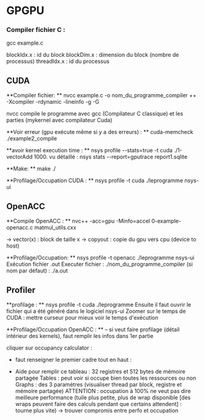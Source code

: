 # GPGPU

### Compiler fichier C : 

gcc example.c


blockIdx.x : id du block 
blockDim.x : dimension du block (nombre de processus) 
threadIdx.x : id du processus

## CUDA
**Compiler fichier: **
nvcc example.c -o nom_du_programme_compiler
++ -Xcompiler -rdynamic -lineinfo -g -G

nvcc compile le programme avec gcc (Compilateur C classique) et les parties (mykernel avec compilateur Cuda)

**Voir erreur (gpu exécute même si y a des erreurs) : **
cuda-memcheck ./example2_compile

**avoir kernel execution time : **
nsys profile --stats=true -t cuda ./1-vectorAdd 1000.
vu détaillé : nsys stats --report=gputrace report1.sqlite

**Make: **
make
./<fichier>

**Profilage/Occupation CUDA : **
nsys profile -t cuda ./leprogramme
nsys-ui

## OpenACC
**Compile OpenACC : **
nvc++ -acc=gpu -Minfo=accel 0-example-openacc.c matmul_utils.cxx

→ vector(x) : block de taille x 
→ copyout : copie du gpu vers cpu (device to host)

**Profilage/Occupation: **
nsys profile -t openacc ./leprogramme
nsys-ui
Exécution fichier .out
Executer fichier :
./nom_du_programme_compiler
(si nom par défaut) : ./a.out

## Profiler
**profilage : **
nsys profile -t cuda ./leprogramme
Ensuite il faut ouvrir le fichier qui a été généré dans le logiciel 
nsys-ui
Zoomer sur le temps de CUDA : mettre curseur pour mieux voir le temps d'exécution

**Profilage/Occupation OpenACC : **
– si veut faire profilage (détail intérieur des kernels), faut remplir les infos dans 1er partie 

cliquer sur occupancy calculator : 
- faut renseigner le premier cadre tout en haut : 

- Aide pour remplir ce tableau : 
32 registres et 512 bytes de mémoire partagée 
Tables : peut voir si occupe bien toutes les ressources ou non 
Graphs : des 3 paramètres (visualiser thread par block, registre et mémoire partagée) 
ATTENTION : occupation à 100% ne veut pas dire meilleure performance (tuile plus petite, plus de wrap disponible [des wraps peuvent faire des calculs pendant que certains attendent] : tourne plus vite) → trouver compromis entre perfo et occupation 
